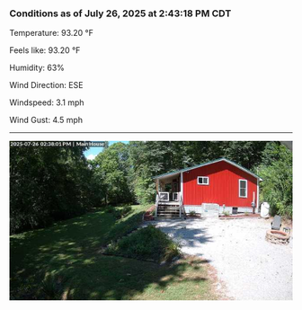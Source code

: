 ### Conditions as of July 26, 2025 at 2:43:18 PM CDT 

Temperature: 93.20 &deg;F

Feels like: 93.20 &deg;F

Humidity: 63%

Wind Direction: ESE

Windspeed: 3.1 mph

Wind Gust: 4.5 mph

---

<img src="./images/latest.jpeg"/>

